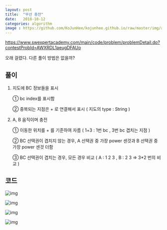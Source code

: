 ```yaml
---
layout: post
title:  "무선 충전"
date:   2018-10-12
categories: algorithm
image : https://github.com/KoJunHee/kojunhee.github.io/raw/master/img/algorithm.png
---
```


<https://www.swexpertacademy.com/main/code/problem/problemDetail.do?contestProbId=AWXRDL1aeugDFAUo>

오래 걸렸다. 다른 풀이 방법은 없을까?

## 풀이

1. 지도에 BC 정보들을 표시

   ① bc index를 표시함

   ② 중복되는 지점은 + 로 연결해서 표시 ( 지도의 type : String )

2. A, B 움직이며 충전

   ① 이동한 위치를 + 를 기준하여 자름 ( 1+3 : 1번 bc , 3번 bc 겹치는 지점 )

   ② BC 선택권이 겹치지 않는 경우, A 선택권 중 가장 power 센것과 B 선택권 중 가장 power 센것 더함

   ③ BC 선택권이 겹치는 경우, 모든 경우 비교 ( A : 1 2 3 , B : 2 3 => 3*2 번의 비교 )

## 코드

![img](https://github.com/KoJunHee/kojunhee.github.io/raw/master/img/bcharge01.png)

![img](https://github.com/KoJunHee/kojunhee.github.io/raw/master/img/bcharge02.png)

![img](https://github.com/KoJunHee/kojunhee.github.io/raw/master/img/bcharge03.png)

![img](https://github.com/KoJunHee/kojunhee.github.io/raw/master/img/bcharge04.png)



